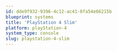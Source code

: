 ```yaml
---
id: dde9f932-9396-4c12-ac41-0fa54e66215b
blueprint: systems
title: 'PlayStation 4 Slim'
platform: playStation-4
system_type: console
slug: playstation-4-slim
---
```

